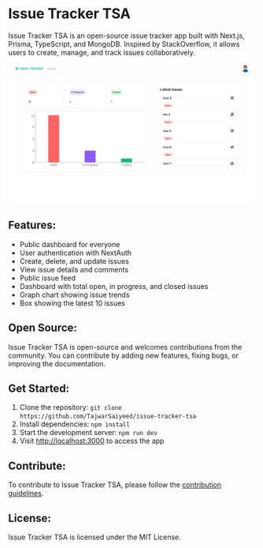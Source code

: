 # Issue Tracker TSA

Issue Tracker TSA is an open-source issue tracker app built with Next.js, Prisma, TypeScript, and MongoDB. Inspired by
StackOverflow, it allows users to create, manage, and track issues collaboratively.

![img](./issue-img.png)

## Features:

- Public dashboard for everyone
- User authentication with NextAuth
- Create, delete, and update issues
- View issue details and comments
- Public issue feed
- Dashboard with total open, in progress, and closed issues
- Graph chart showing issue trends
- Box showing the latest 10 issues

## Open Source:

Issue Tracker TSA is open-source and welcomes contributions from the community. You can contribute by adding new
features, fixing bugs, or improving the documentation.

## Get Started:

1. Clone the repository: `git clone https://github.com/TajwarSaiyeed/issue-tracker-tsa`
2. Install dependencies: `npm install`
3. Start the development server: `npm run dev`
4. Visit [http://localhost:3000](http://localhost:3000) to access the app

## Contribute:

To contribute to Issue Tracker TSA, please follow the [contribution guidelines](./CONTRIBUTING.md).

## License:

Issue Tracker TSA is licensed under the MIT License.
